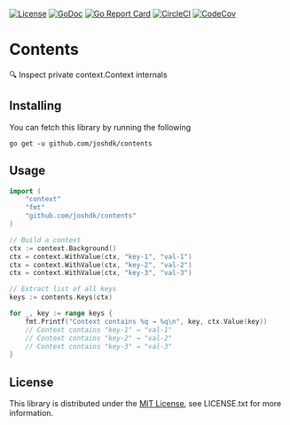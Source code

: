 [![License](https://img.shields.io/github/license/joshdk/contents.svg)](https://opensource.org/licenses/MIT)
[![GoDoc](https://godoc.org/github.com/joshdk/contents?status.svg)](https://godoc.org/github.com/joshdk/contents)
[![Go Report Card](https://goreportcard.com/badge/github.com/joshdk/contents)](https://goreportcard.com/report/github.com/joshdk/contents)
[![CircleCI](https://circleci.com/gh/joshdk/contents.svg?&style=shield)](https://circleci.com/gh/joshdk/contents/tree/master)
[![CodeCov](https://codecov.io/gh/joshdk/contents/branch/master/graph/badge.svg)](https://codecov.io/gh/joshdk/contents)

# Contents

🔍 Inspect private context.Context internals

## Installing

You can fetch this library by running the following

    go get -u github.com/joshdk/contents

## Usage

```go
import (
	"context"
	"fmt"
	"github.com/joshdk/contents"
)

// Build a context
ctx := context.Background()
ctx = context.WithValue(ctx, "key-1", "val-1")
ctx = context.WithValue(ctx, "key-2", "val-2")
ctx = context.WithValue(ctx, "key-3", "val-3")

// Extract list of all keys
keys := contents.Keys(ctx)

for _, key := range keys {
	fmt.Printf("Context contains %q → %q\n", key, ctx.Value(key))
	// Context contains "key-1" → "val-1"
	// Context contains "key-2" → "val-2"
	// Context contains "key-3" → "val-3"
}
```

## License

This library is distributed under the [MIT License](https://opensource.org/licenses/MIT), see LICENSE.txt for more information.
